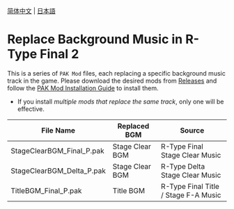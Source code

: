 [简体中文](Readme/README.zhs.md) | [日本語](Readme/README.ja.md)

# Replace Background Music in R-Type Final 2

This is a series of `PAK Mod` files, each replacing a specific background music track in the game. Please download the desired mods from [Releases](https://github.com/BLACKujira/RTypeFinal2MusicMod/releases/tag/250130) and follow the [PAK Mod Installation Guide](https://github.com/BLACKujira/RTF2ModdingGuide/blob/master/Chapter1_TheBasics/en/InstallingPAKMods.md) to install them.

- If you install *multiple mods that replace the same track*, only one will be effective.

| File Name | Replaced BGM | Source |
| ----- | ----- | ----- |
| StageClearBGM_Final_P.pak | Stage Clear BGM | R-Type Final Stage Clear Music |
| StageClearBGM_Delta_P.pak | Stage Clear BGM | R-Type Delta Stage Clear Music |
| TitleBGM_Final_P.pak | Title BGM | R-Type Final Title / Stage F-A Music |